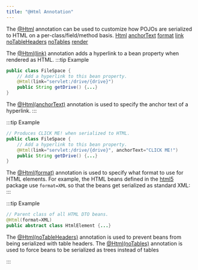```yaml
---
title: "@Html Annotation"
---
```


The [@Html](../apidocs/org/apache/juneau/html/annotation/Html.html) annotation can be used to customize how POJOs are serialized to HTML on a per-class/field/method basis.
<tree>
<node-0><java-annotation>[Html](../apidocs/org/apache/juneau/html/annotation/Html.html)</java-annotation></node-0>
<node-1><java-method>[anchorText](../apidocs/org/apache/juneau/html/annotation/Html.html#anchorText())</java-method></node-1>
<node-1><java-method>[format](../apidocs/org/apache/juneau/html/annotation/Html.html#format())</java-method></node-1>
<node-1><java-method>[link](../apidocs/org/apache/juneau/html/annotation/Html.html#link())</java-method></node-1>
<node-1><java-method>[noTableHeaders](../apidocs/org/apache/juneau/html/annotation/Html.html#noTableHeaders())</java-method></node-1>
<node-1><java-method>[noTables](../apidocs/org/apache/juneau/html/annotation/Html.html#noTables())</java-method></node-1>
<node-1><java-method>[render](../apidocs/org/apache/juneau/html/annotation/Html.html#render())</java-method></node-1>
</tree>

The [@Html(link)](../apidocs/org/apache/juneau/html/annotation/Html.html#link) annotation adds a hyperlink to a bean property when rendered as HTML.
:::tip Example


```java
public class FileSpace {
    // Add a hyperlink to this bean property.
    @Html(link="servlet:/drive/{drive}")
    public String getDrive() {...}
}
```


The [@Html(anchorText)](../apidocs/org/apache/juneau/html/annotation/Html.html#anchorText) annotation is used to specify the anchor text of a hyperlink.
:::

:::tip Example


```java
// Produces CLICK ME! when serialized to HTML.
public class FileSpace {
    // Add a hyperlink to this bean property.
    @Html(link="servlet:/drive/{drive}", anchorText="CLICK ME!")
    public String getDrive() {...}
}
```


The [@Html(format)](../apidocs/org/apache/juneau/html/annotation/Html.html#format) annotation is used to specify what format to use for HTML elements.
For example, the HTML beans defined in the [html5](../apidocs/org/apache/juneau/dto/html5.html) package use `format=XML` so that
the beans get serialized as standard XML:
:::

:::tip Example


```java
// Parent class of all HTML DTO beans.
@Html(format=XML)
public abstract class HtmlElement {...}
```


The [@Html(noTableHeaders)](../apidocs/org/apache/juneau/html/annotation/Html.html#noTableHeaders) annotation is used to prevent beans from being serialized with table headers.
The [@Html(noTables)](../apidocs/org/apache/juneau/html/annotation/Html.html#noTables) annotation is used to force beans to be serialized as trees instead of tables

:::
